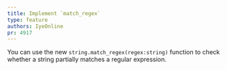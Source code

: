 ```yaml
---
title: Implement `match_regex`
type: feature
authors: IyeOnline
pr: 4917
---
```


You can use the new `string.match_regex(regex:string)` function to check whether
a string partially matches a regular expression.
